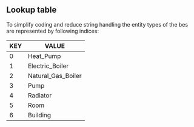 ## Lookup table

To simplify coding and reduce string handling the entity types of the bes are
represented by following indices:

| KEY | VALUE |
| --- | --- |
| 0 | Heat_Pump |
| 1 | Electric_Boiler |
| 2 | Natural_Gas_Boiler |
| 3 | Pump |
| 4 | Radiator |
| 5 | Room |
| 6 | Building |
